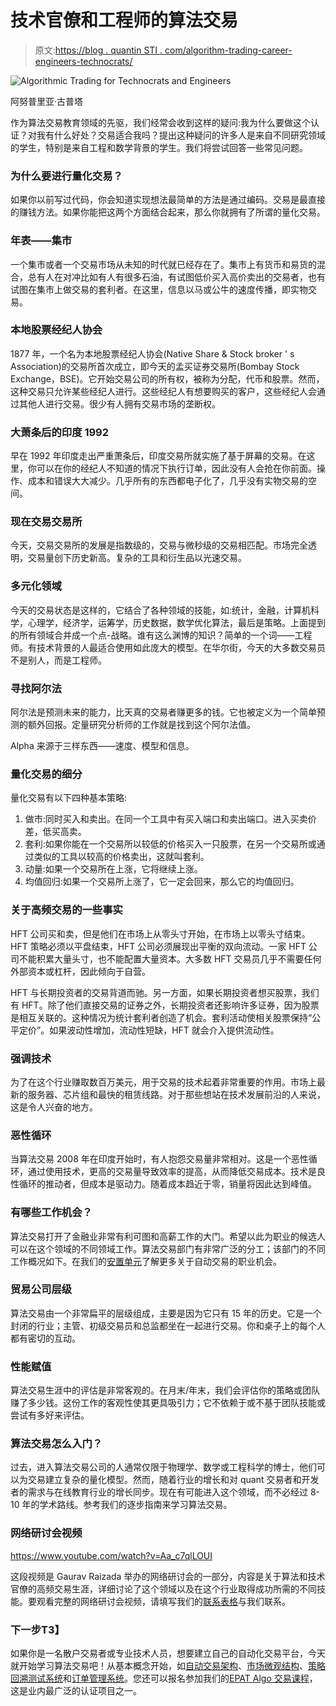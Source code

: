 # 技术官僚和工程师的算法交易

> 原文:[https://blog . quantin STI . com/algorithm-trading-career-engineers-technocrats/](https://blog.quantinsti.com/algorithmic-trading-career-engineers-technocrats/)

![Algorithmic Trading for Technocrats and Engineers](../Images/6000563937864ecfc4a5cc90c56952d3.png)

阿努普里亚·古普塔

作为算法交易教育领域的先驱，我们经常会收到这样的疑问:我为什么要做这个认证？对我有什么好处？交易适合我吗？提出这种疑问的许多人是来自不同研究领域的学生，特别是来自工程和数学背景的学生。我们将尝试回答一些常见问题。

### 为什么要进行量化交易？

如果你以前写过代码，你会知道实现想法最简单的方法是通过编码。交易是最直接的赚钱方法。如果你能把这两个方面结合起来，那么你就拥有了所谓的量化交易。

### 年表——集市

一个集市或者一个交易市场从未知的时代就已经存在了。集市上有货币和易货的混合，总有人在对冲比如有人有很多石油，有试图低价买入高价卖出的交易者，也有试图在集市上做交易的套利者。在这里，信息以马或公牛的速度传播，即实物交易。

### 本地股票经纪人协会

1877 年，一个名为本地股票经纪人协会(Native Share & Stock broker ' s Association)的交易所首次成立，即今天的孟买证券交易所(Bombay Stock Exchange，BSE)。它开始交易公司的所有权，被称为分配，代币和股票。然而，这种交易只允许某些经纪人进行。这些经纪人有想要购买的客户，这些经纪人会通过其他人进行交易。很少有人拥有交易市场的垄断权。

### 大萧条后的印度 1992

早在 1992 年印度走出严重萧条后，印度交易所就实施了基于屏幕的交易。在这里，你可以在你的经纪人不知道的情况下执行订单，因此没有人会抢在你前面。操作、成本和错误大大减少。几乎所有的东西都电子化了，几乎没有实物交易的空间。

### 现在交易交易所

今天，交易交易所的发展是指数级的，交易与微秒级的交易相匹配。市场完全透明，交易量创下历史新高。复杂的工具和衍生品以光速交易。

### 多元化领域

今天的交易状态是这样的，它结合了各种领域的技能，如:统计，金融，计算机科学，心理学，经济学，运筹学，历史数据，数学优化算法，最后是策略。上面提到的所有领域合并成一个点-战略。谁有这么渊博的知识？简单的一个词——工程师。有技术背景的人最适合使用如此庞大的模型。在华尔街，今天的大多数交易员不是别人，而是工程师。

### 寻找阿尔法

阿尔法是预测未来的能力，比天真的交易者赚更多的钱。它也被定义为一个简单预测的额外回报。定量研究分析师的工作就是找到这个阿尔法值。

Alpha 来源于三样东西——速度、模型和信息。

### 量化交易的细分

量化交易有以下四种基本策略:

1.  做市:同时买入和卖出。在同一个工具中有买入端口和卖出端口。进入买卖价差，低买高卖。
2.  套利:如果你能在一个交易所以较低的价格买入一只股票，在另一个交易所或通过类似的工具以较高的价格卖出，这就叫套利。
3.  动量:如果一个交易所在上涨，它将继续上涨。
4.  均值回归:如果一个交易所上涨了，它一定会回来，那么它的均值回归。

### 关于高频交易的一些事实

HFT 公司买和卖，但是他们在市场上从零头寸开始，在市场上以零头寸结束。HFT 策略必须以平盘结束，HFT 公司必须展现出平衡的双向流动。一家 HFT 公司不能积累大量头寸，也不能配置大量资本。大多数 HFT 交易员几乎不需要任何外部资本或杠杆，因此倾向于自营。

HFT 与长期投资者的交易背道而驰。另一方面，如果长期投资者想买股票，我们有 HFT。除了他们直接交易的证券之外，长期投资者还影响许多证券，因为股票是相互关联的。这种情况为统计套利者创造了机会。套利活动使相关股票保持“公平定价”。如果波动性增加，流动性短缺，HFT 就会介入提供流动性。

### 强调技术

为了在这个行业赚取数百万美元，用于交易的技术起着非常重要的作用。市场上最新的服务器、芯片组和最快的租赁线路。对于那些想站在技术发展前沿的人来说，这是令人兴奋的地方。

### 恶性循环

当算法交易 2008 年在印度开始时，有人抱怨交易量非常相对。这是一个恶性循环，通过使用技术，更高的交易量导致效率的提高，从而降低交易成本。技术是良性循环的推动者，但成本是驱动力。随着成本趋近于零，销量将因此达到峰值。

### 有哪些工作机会？

算法交易打开了金融业非常有利可图和高薪工作的大门。希望以此为职业的候选人可以在这个领域的不同领域工作。算法交易部门有非常广泛的分工；该部门的不同工作概况如下。在我们的[安置单元](https://www.quantinsti.com/placement-cell/)了解更多关于自动交易的职业机会。

### 贸易公司层级

算法交易由一个非常扁平的层级组成，主要是因为它只有 15 年的历史。它是一个封闭的行业；主管、初级交易员和总监都坐在一起进行交易。你和桌子上的每个人都有密切的互动。

### 性能赋值

算法交易生涯中的评估是非常客观的。在月末/年末，我们会评估你的策略或团队赚了多少钱。这份工作的客观性使其更具吸引力；它不依赖于或不基于团队技能或尝试有多好来评估。

### 算法交易怎么入门？

过去，进入算法交易公司的人通常仅限于物理学、数学或工程科学的博士，他们可以为交易建立复杂的量化模型。然而，随着行业的增长和对 quant 交易者和开发者的需求与在线教育行业的增长同步。现在有可能进入这个领域，而不必经过 8-10 年的学术路线。参考我们的逐步指南来学习算法交易。

### 网络研讨会视频

https://www.youtube.com/watch?v=Aa_c7qlLOUI

这段视频是 Gaurav Raizada 举办的网络研讨会的一部分，内容是关于算法和技术官僚的高频交易生涯，详细讨论了这个领域以及在这个行业取得成功所需的不同技能。要观看完整的网络研讨会视频，请填写我们的[联系表格](https://www.quantinsti.com/contact-us/)与我们联系。

### **下一步T3】**

如果你是一名散户交易者或专业技术人员，想要建立自己的自动化交易平台，今天就开始学习算法交易吧！从基本概念开始，如[自动交易架构](/algorithmic-trading-system-architecture/)、[市场微观结构](/market-microstructure/)、[策略回溯测试系统](/backtesting/)和[订单管理系统](/automated-trading-order-management-system/)。您还可以报名参加我们的[EPAT Algo 交易课程](https://www.quantinsti.com/epat/)，这是业内最广泛的认证项目之一。